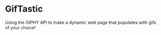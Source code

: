 # GifTastic
Using the GIPHY API to make a dynamic web page that populates with gifs of your choice!
